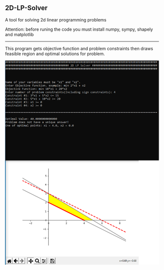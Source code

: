 ## 2D-LP-Solver  

A tool for solving 2d linear programming problems  


Attention: before runing the code you must install numpy, sympy, shapely and matplotlib  


--------------
This program gets objective function and problem constraints then draws feasible region and optimal solutions for problem.  


![2DLP](https://github.com/armooey/2D-LP-Solver/blob/master/Demo.png?raw=true)  
